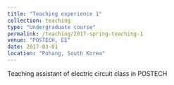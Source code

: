```yaml
---
title: "Teaching experience 1"
collection: teaching
type: "Undergraduate course"
permalink: /teaching/2017-spring-teaching-1
venue: "POSTECH, EE"
date: 2017-03-01
location: "Pohang, South Korea"
---
```


Teaching assistant of electric circuit class in POSTECH
